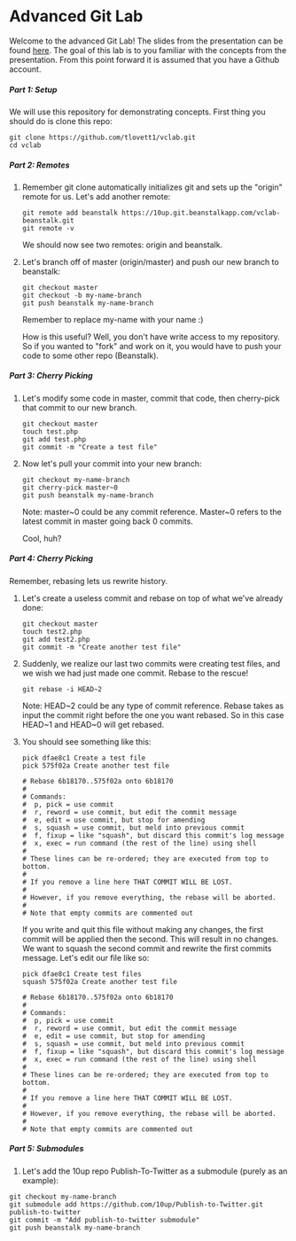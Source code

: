 Advanced Git Lab
=====

Welcome to the advanced Git Lab! The slides from the presentation can be found
[here](https://docs.google.com/a/get10up.com/presentation/d/13I0k0GFLuNFitT6tyte94dV_r-SjBk4Y04bO99G8bRM/edit?usp=sharing]).
The goal of this lab is to you familiar with the concepts from the presentation. From this point forward it is assumed
that you have a Github account.

##### Part 1: Setup

We will use this repository for demonstrating concepts. First thing you should do is clone this repo:
```
git clone https://github.com/tlovett1/vclab.git
cd vclab
```

##### Part 2: Remotes

1. Remember git clone automatically initializes git and sets up the "origin" remote for us. Let's add another remote:
	```
	git remote add beanstalk https://10up.git.beanstalkapp.com/vclab-beanstalk.git
	git remote -v
	```
	We should now see two remotes: origin and beanstalk.

2. Let's branch off of master (origin/master) and push our new branch to beanstalk:
	```
	git checkout master
	git checkout -b my-name-branch
	git push beanstalk my-name-branch
	```
	Remember to replace my-name with your name :)

	How is this useful? Well, you don't have write access to my repository. So if you wanted to "fork" and work on it, you
	would have to push your code to some other repo (Beanstalk).


##### Part 3: Cherry Picking

1. Let's modify some code in master, commit that code, then cherry-pick that commit to our new branch.
	```
	git checkout master
	touch test.php
	git add test.php
	git commit -m "Create a test file"
	```

2. Now let's pull your commit into your new branch:
	```
	git checkout my-name-branch
	git cherry-pick master~0
	git push beanstalk my-name-branch
	```
	Note: master~0 could be any commit reference. Master~0 refers to the latest commit in master going back 0 commits.

	Cool, huh?

##### Part 4: Cherry Picking

Remember, rebasing lets us rewrite history.

1. Let's create a useless commit and rebase on top of what we've already done:
	```
	git checkout master
	touch test2.php
	git add test2.php
	git commit -m "Create another test file"
	```

2. Suddenly, we realize our last two commits were creating test files, and we wish we had just made one commit. Rebase
to the rescue!
	```
	git rebase -i HEAD~2
	```
	Note: HEAD~2 could be any type of commit reference. Rebase takes as input the commit right before the one you want
	rebased. So in this case HEAD~1 and HEAD~0 will get rebased.

3. You should see something like this:
	```
	pick dfae8c1 Create a test file
	pick 575f02a Create another test file

	# Rebase 6b18170..575f02a onto 6b18170
	#
	# Commands:
	#  p, pick = use commit
	#  r, reword = use commit, but edit the commit message
	#  e, edit = use commit, but stop for amending
	#  s, squash = use commit, but meld into previous commit
	#  f, fixup = like "squash", but discard this commit's log message
	#  x, exec = run command (the rest of the line) using shell
	#
	# These lines can be re-ordered; they are executed from top to bottom.
	#
	# If you remove a line here THAT COMMIT WILL BE LOST.
	#
	# However, if you remove everything, the rebase will be aborted.
	#
	# Note that empty commits are commented out
	```

	If you write and quit this file without making any changes, the first commit will be applied then the second. This will result in no 
	changes. We want to squash the second commit and rewrite the first commits message. Let's edit our file like so:
	```
	pick dfae8c1 Create test files
	squash 575f02a Create another test file

	# Rebase 6b18170..575f02a onto 6b18170
	#
	# Commands:
	#  p, pick = use commit
	#  r, reword = use commit, but edit the commit message
	#  e, edit = use commit, but stop for amending
	#  s, squash = use commit, but meld into previous commit
	#  f, fixup = like "squash", but discard this commit's log message
	#  x, exec = run command (the rest of the line) using shell
	#
	# These lines can be re-ordered; they are executed from top to bottom.
	#
	# If you remove a line here THAT COMMIT WILL BE LOST.
	#
	# However, if you remove everything, the rebase will be aborted.
	#
	# Note that empty commits are commented out
	```

##### Part 5: Submodules

1. Let's add the 10up repo Publish-To-Twitter as a submodule (purely as an example):
```
git checkout my-name-branch
git submodule add https://github.com/10up/Publish-to-Twitter.git publish-to-twitter
git commit -m "Add publish-to-twitter submodule"
git push beanstalk my-name-branch
```